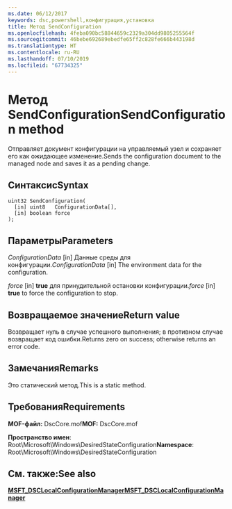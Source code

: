 ```yaml
---
ms.date: 06/12/2017
keywords: dsc,powershell,конфигурация,установка
title: Метод SendConfiguration
ms.openlocfilehash: 4feba090bc58844659c2329a304dd9805255564f
ms.sourcegitcommit: 46bebe692689ebedfe65ff2c828fe666b443198d
ms.translationtype: HT
ms.contentlocale: ru-RU
ms.lasthandoff: 07/10/2019
ms.locfileid: "67734325"
---
```

# <a name="sendconfiguration-method"></a><span data-ttu-id="d5a81-103">Метод SendConfiguration</span><span class="sxs-lookup"><span data-stu-id="d5a81-103">SendConfiguration method</span></span>

<span data-ttu-id="d5a81-104">Отправляет документ конфигурации на управляемый узел и сохраняет его как ожидающее изменение.</span><span class="sxs-lookup"><span data-stu-id="d5a81-104">Sends the configuration document to the managed node and saves it as a pending change.</span></span>

## <a name="syntax"></a><span data-ttu-id="d5a81-105">Синтаксис</span><span class="sxs-lookup"><span data-stu-id="d5a81-105">Syntax</span></span>

```mof
uint32 SendConfiguration(
  [in] uint8   ConfigurationData[],
  [in] boolean force
);
```

## <a name="parameters"></a><span data-ttu-id="d5a81-106">Параметры</span><span class="sxs-lookup"><span data-stu-id="d5a81-106">Parameters</span></span>

<span data-ttu-id="d5a81-107">*ConfigurationData* \[in\] Данные среды для конфигурации.</span><span class="sxs-lookup"><span data-stu-id="d5a81-107">*ConfigurationData* \[in\] The environment data for the configuration.</span></span>

<span data-ttu-id="d5a81-108">*force* \[in\] **true** для принудительной остановки конфигурации.</span><span class="sxs-lookup"><span data-stu-id="d5a81-108">*force* \[in\] **true** to force the configuration to stop.</span></span>

## <a name="return-value"></a><span data-ttu-id="d5a81-109">Возвращаемое значение</span><span class="sxs-lookup"><span data-stu-id="d5a81-109">Return value</span></span>

<span data-ttu-id="d5a81-110">Возвращает нуль в случае успешного выполнения; в противном случае возвращает код ошибки.</span><span class="sxs-lookup"><span data-stu-id="d5a81-110">Returns zero on success; otherwise returns an error code.</span></span>

## <a name="remarks"></a><span data-ttu-id="d5a81-111">Замечания</span><span class="sxs-lookup"><span data-stu-id="d5a81-111">Remarks</span></span>

<span data-ttu-id="d5a81-112">Это статический метод.</span><span class="sxs-lookup"><span data-stu-id="d5a81-112">This is a static method.</span></span>

## <a name="requirements"></a><span data-ttu-id="d5a81-113">Требования</span><span class="sxs-lookup"><span data-stu-id="d5a81-113">Requirements</span></span>

<span data-ttu-id="d5a81-114">**MOF-файл:** DscCore.mof</span><span class="sxs-lookup"><span data-stu-id="d5a81-114">**MOF:** DscCore.mof</span></span>

<span data-ttu-id="d5a81-115">**Пространство имен**: Root\Microsoft\Windows\DesiredStateConfiguration</span><span class="sxs-lookup"><span data-stu-id="d5a81-115">**Namespace**: Root\Microsoft\Windows\DesiredStateConfiguration</span></span>

## <a name="see-also"></a><span data-ttu-id="d5a81-116">См. также:</span><span class="sxs-lookup"><span data-stu-id="d5a81-116">See also</span></span>

[<span data-ttu-id="d5a81-117">**MSFT_DSCLocalConfigurationManager**</span><span class="sxs-lookup"><span data-stu-id="d5a81-117">**MSFT_DSCLocalConfigurationManager**</span></span>](msft-dsclocalconfigurationmanager.md)
